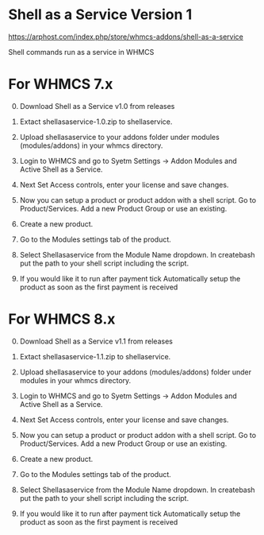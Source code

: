 # Shell as a Service Version 1

https://arphost.com/index.php/store/whmcs-addons/shell-as-a-service

Shell commands run as a service in WHMCS

# For WHMCS 7.x

0. Download Shell as a Service v1.0 from releases

1. Extact shellasaservice-1.0.zip to shellaservice.

2. Upload shellasaservice to your addons folder under modules (modules/addons) in your whmcs directory.

3. Login to WHMCS and go to Syetm Settings -> Addon Modules and Active Shell as a Service.

4. Next Set Access controls, enter your license  and save changes.

5. Now you can setup a product or product addon with a shell script. Go to Product/Services. Add a new Product Group or use an existing. 

6. Create a new product. 

7. Go to the Modules settings tab of the product.

8. Select Shellasaservice from the Module Name dropdown. In createbash put the path to your shell script including the script. 

9. If you would like it to run after payment tick	Automatically setup the product as soon as the first payment is received



# For WHMCS 8.x

0. Download Shell as a Service v1.1 from releases

1. Extact shellasaservice-1.1.zip to shellaservice.

2. Upload shellasaservice to your addons (modules/addons) folder under modules in your whmcs directory.

3. Login to WHMCS and go to Syetm Settings -> Addon Modules and Active Shell as a Service.

4. Next Set Access controls, enter your license  and save changes.

5. Now you can setup a product or product addon with a shell script. Go to Product/Services. Add a new Product Group or use an existing. 

6. Create a new product. 

7. Go to the Modules settings tab of the product.

8. Select Shellasaservice from the Module Name dropdown. In createbash put the path to your shell script including the script. 

9. If you would like it to run after payment tick	Automatically setup the product as soon as the first payment is received

